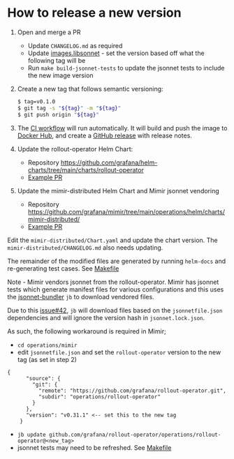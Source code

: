 # How to release a new version

1. Open and merge a PR
   - Update `CHANGELOG.md` as required 
   - Update [images.libsonnet](operations/rollout-operator/images.libsonnet) - set the version based off what the following tag will be
   - Run `make build-jsonnet-tests` to update the jsonnet tests to include the new image version

2. Create a new tag that follows semantic versioning:
    ```bash
    $ tag=v0.1.0
    $ git tag -s "${tag}" -m "${tag}"
    $ git push origin "${tag}"
    ```

3. The [CI workflow](.github/workflows/ci.yaml) will run automatically.
   It will build and push the image to [Docker Hub](https://hub.docker.com/r/grafana/rollout-operator), and create a [GitHub release](https://github.com/grafana/rollout-operator/releases) with release notes.

4. Update the rollout-operator Helm Chart:
   - Repository https://github.com/grafana/helm-charts/tree/main/charts/rollout-operator
   - [Example PR](https://github.com/grafana/helm-charts/pull/3177/files)

5. Update the mimir-distributed Helm Chart and Mimir jsonnet vendoring
   - Repository https://github.com/grafana/mimir/tree/main/operations/helm/charts/mimir-distributed/
   - [Example PR](https://github.com/grafana/mimir/pull/12996)
   
Edit the `mimir-distributed/Chart.yaml` and update the chart version. The `mimir-distributed/CHANGELOG.md` also needs updating.

The remainder of the modified files are generated by running `helm-docs` and re-generating test cases. See [Makefile](https://github.com/grafana/mimir/blob/main/Makefile)

Note - Mimir vendors jsonnet from the rollout-operator. Mimir has jsonnet tests which generate manifest files for various configurations and this uses the [jsonnet-bundler](https://github.com/jsonnet-bundler/jsonnet-bundler) `jb` to download vendored files.

Due to this [issue#42](https://github.com/jsonnet-bundler/jsonnet-bundler/issues/142), `jb` will download files based on the `jsonnetfile.json` dependencies and will ignore the version hash in `jsonnet.lock.json`.

As such, the following workaround is required in Mimir;

- `cd operations/mimir`
- edit `jsonnetfile.json` and set the `rollout-operator` version to the new tag (as set in step 2)

```
{
      "source": {
        "git": {
          "remote": "https://github.com/grafana/rollout-operator.git",
          "subdir": "operations/rollout-operator"
        }
      },
      "version": "v0.31.1" <-- set this to the new tag
    }

```

- `jb update github.com/grafana/rollout-operator/operations/rollout-operator@<new_tag>`
- jsonnet tests may need to be refreshed. See [Makefile](https://github.com/grafana/mimir/blob/main/Makefile)


